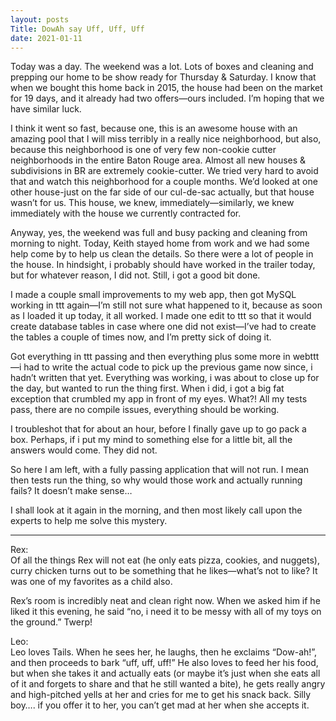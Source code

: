 ```yaml
---
layout: posts
Title: DowAh say Uff, Uff, Uff
date: 2021-01-11
---
```


Today was a day.  The weekend was a lot.  Lots of boxes and cleaning and prepping our home to be show ready for Thursday & Saturday.  I know that when we bought this home back in 2015, the house had been on the market for 19 days, and it already had two offers—ours included.  I’m hoping that we have similar luck.

I think it went so fast, because one, this is an awesome house with an amazing pool that I will miss terribly in a really nice neighborhood, but also, because this neighborhood is one of very few non-cookie cutter neighborhoods in the entire Baton Rouge area.  Almost all new houses & subdivisions in BR are extremely cookie-cutter.  We tried very hard to avoid that and watch this neighborhood for a couple months.  We’d looked at one other house-just on the far side of our cul-de-sac actually, but that house wasn’t for us.  This house, we knew, immediately—similarly, we knew immediately with the house we currently contracted for.  

Anyway, yes, the weekend was full and busy packing and cleaning from morning to night.  Today, Keith stayed home from work and we had some help come by to help us clean the details.  So there were a lot of people in the house.  In hindsight, i probably should have worked in the trailer today, but for whatever reason, I did not.  Still, i got a good bit done. 

I made a couple small improvements to my web app, then got MySQL working in ttt again—I’m still not sure what happened to it, because as soon as I loaded it up today, it all worked.  I made one edit to ttt so that it would create database tables in case where one did not exist—I’ve had to create the tables a couple of times now, and I’m pretty sick of doing it.  

Got everything in ttt passing and then everything plus some more in webttt—i had to write the actual code to pick up the previous game now since, i hadn’t written that yet.  Everything was working, i was about to close up for the day, but wanted to run the thing first.  When i did, i got a big fat exception that crumbled my app in front of my eyes.  What?!  All my tests pass, there are no compile issues, everything should be working.  

I troubleshot that for about an hour, before I finally gave up to go pack a box.  Perhaps, if i put my mind to something else for a little bit, all the answers would come.  They did not.  

So here I am left, with a fully passing application that will not run.  I mean then tests run the thing, so why would those work and actually running fails?  It doesn’t make sense…

I shall look at it again in the morning, and then most likely call upon the experts to help me solve this mystery.

***
Rex:  
Of all the things Rex will not eat (he only eats pizza, cookies, and nuggets), curry chicken turns out to be something that he likes—what’s not to like?  It was one of my favorites as a child also.  

Rex’s room is incredibly neat and clean right now.  When we asked him if he liked it this evening, he said “no, i need it to be messy with all of my toys on the ground.”  Twerp!  

Leo:  
Leo loves Tails.  When he sees her, he laughs, then he exclaims “Dow-ah!”, and then proceeds to bark “uff, uff, uff!”  He also loves to feed her his food, but when she takes it and actually eats (or maybe it’s just when she eats all of it and forgets to share and that he still wanted a bite), he gets really angry and high-pitched yells at her and cries for me to get his snack back.  Silly boy…. if you offer it to her, you can’t get mad at her when she accepts it.  
